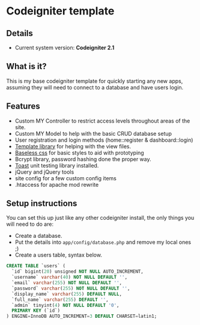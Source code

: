 # Codeigniter template

## Details
* Current system version: __Codeigniter 2.1__

## What is it?
This is my base codeigniter template for quickly starting any new apps, assuming they will need to connect to a database and have users login.

## Features
* Custom MY Controller to restrict access levels throughout areas of the site.
* Custom MY Model to help with the basic CRUD database setup
* User registration and login methods (home::register & dashboard::login)
* [Template library](http://williamsconcepts.com/ci/codeigniter/libraries/template/) for helping with the view files.
* [Baseless css](https://github.com/peteyhawkins/baseless) for basic styles to aid with prototyping
* Bcrypt library, password hashing done the proper way.
* [Toast](http://jensroland.com/projects/toast/) unit testing library installed.
* jQuery and jQuery tools
* site config for a few custom config items
* .htaccess for apache mod rewrite

## Setup instructions
You can set this up just like any other codeigniter install, the only things you will need to do are:

* Create a database.
* Put the details into `app/config/database.php` and remove my local ones ;)
* Create a users table, syntax below.

```sql
CREATE TABLE `users` (
  `id` bigint(20) unsigned NOT NULL AUTO_INCREMENT,
  `username` varchar(40) NOT NULL DEFAULT '',
  `email` varchar(255) NOT NULL DEFAULT '',
  `password` varchar(255) NOT NULL DEFAULT '',
  `display_name` varchar(255) DEFAULT NULL,
  `full_name` varchar(255) DEFAULT '',
  `admin` tinyint(4) NOT NULL DEFAULT '0',
  PRIMARY KEY (`id`)
) ENGINE=InnoDB AUTO_INCREMENT=3 DEFAULT CHARSET=latin1;
```